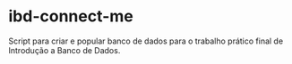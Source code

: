 # ibd-connect-me
Script para criar e popular banco de dados para o trabalho prático final de Introdução a Banco de Dados.
